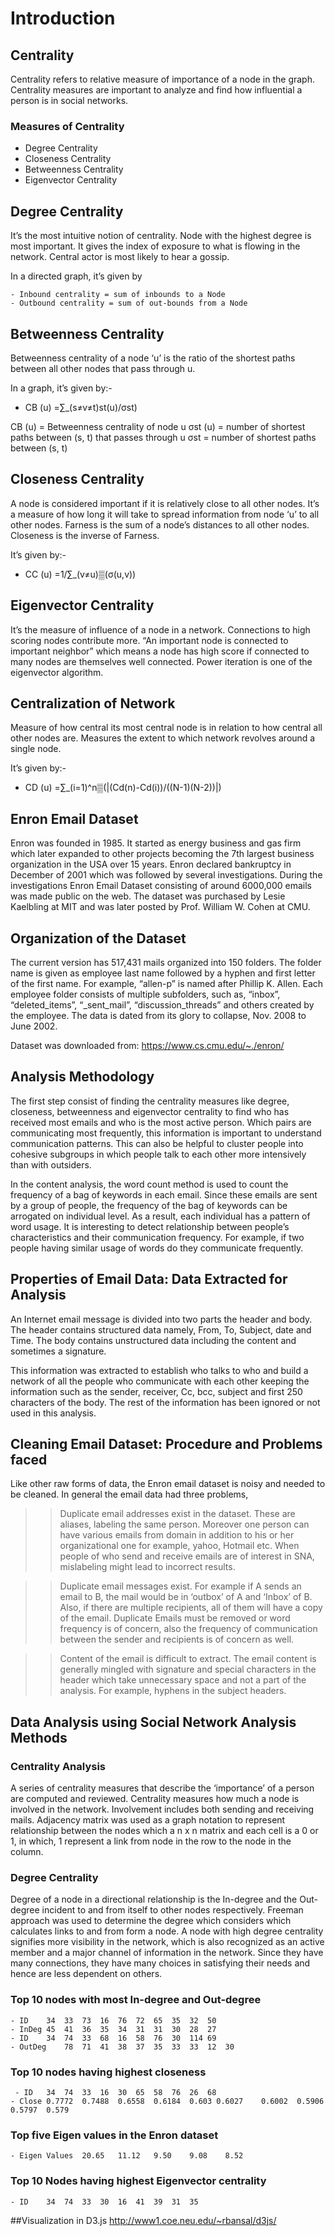 # Introduction
## Centrality
Centrality refers to relative measure of importance of a node in the graph. Centrality measures are important to analyze and find how influential a person is in social networks.  
### Measures of Centrality
-	Degree Centrality
-	Closeness Centrality
-	Betweenness Centrality
-	Eigenvector Centrality

## Degree Centrality

It’s the most intuitive notion of centrality. Node with the highest degree is most important. It gives the index of exposure to what is flowing in the network. Central actor is most likely to hear a gossip.

In a directed graph, it’s given by

	- Inbound centrality = sum of inbounds to a Node
	- Outbound centrality = sum of out-bounds from a Node

## Betweenness Centrality
Betweenness centrality of a node ‘u’ is the ratio of the shortest paths between all other nodes that pass through u.

In a graph, it’s given by:-

 - CB (u) =∑_(s≠v≠t)st(u)/σst) 

CB (u) = Betweenness centrality of node u
σst (u)  = number of shortest paths between (s, t) that passes through u 
σst = number of shortest paths between (s, t)	

## Closeness Centrality
A node is considered important if it is relatively close to all other nodes. It’s a measure of how long it will take to spread information from node ‘u’ to all other nodes. 
Farness is the sum of a node’s distances to all other nodes. 
Closeness is the inverse of Farness. 

It’s given by:-
- CC (u) =1/∑_(v≠u)▒(σ(u,v)) 

## Eigenvector Centrality
It’s the measure of influence of a node in a network. Connections to high scoring nodes contribute more. “An important node is connected to important neighbor” which means a node has high score if connected to many nodes are themselves well connected.   Power iteration is one of the eigenvector algorithm.
## Centralization of Network
Measure of how central its most central node is in relation to how central all other nodes are. Measures the extent to which network revolves around a single node.

It’s given by:-
- CD (u) =∑_(i=1)^n▒(|(Cd(n)-Cd(i))/((N-1)(N-2))|) 
  
## Enron Email Dataset
Enron was founded in 1985. It started as energy business and gas firm which later expanded to other projects becoming the 7th largest business organization in the USA over 15 years. Enron declared bankruptcy in December of 2001 which was followed by several investigations. During the investigations Enron Email Dataset consisting of around 6000,000 emails was made public on the web. The dataset was purchased by Lesie Kaelbling at MIT and was later posted by Prof. William W. Cohen at CMU. 

## Organization of the Dataset
The current version has 517,431 mails organized into 150 folders. The folder name is given as employee last name followed by a hyphen and first letter of the first name. For example, “allen-p” is named after Phillip K. Allen. Each employee folder consists of multiple subfolders, such as, “inbox”, “deleted_items”, “_sent_mail”, “discussion_threads” and others created by the employee. The data is dated from its glory to collapse, Nov. 2008 to June 2002. 

Dataset was downloaded from: https://www.cs.cmu.edu/~./enron/

## Analysis Methodology 
The first step consist of finding the centrality measures like degree, closeness, betweenness and eigenvector centrality to find who has received most emails and who is the most active person. Which pairs are communicating most frequently, this information is important to understand communication patterns. This can also be helpful to cluster people into cohesive subgroups in which people talk to each other more intensively than with outsiders.

In the content analysis, the word count method is used to count the frequency of a bag of keywords in each email. Since these emails are sent by a group of people, the frequency of the bag of keywords can be arrogated on individual level. As a result, each individual has a pattern of word usage. It is interesting to detect relationship between people’s characteristics and their communication frequency. For example, if two people having similar usage of words do they communicate frequently.  

## Properties of Email Data: Data Extracted for Analysis
An Internet email message is divided into two parts the header and body. The header contains structured data namely, From, To, Subject, date and Time. The body contains unstructured data including the content and sometimes a signature.

This information was extracted to establish who talks to who and build a network of all the people who communicate with each other keeping the information such as the sender, receiver, Cc, bcc, subject and first 250 characters of the body. The rest of the information has been ignored or not used in this analysis. 

## Cleaning Email Dataset: Procedure and Problems faced
Like other raw forms of data, the Enron email dataset is noisy and needed to be cleaned. In general the email data had three problems,
>>	Duplicate email addresses exist in the dataset. These are aliases, labeling the same person. Moreover one person can have various emails from domain in addition to his or her organizational one for example, yahoo, Hotmail etc. When people of who send and receive emails are of interest in SNA, mislabeling might lead to incorrect results.

>>	Duplicate email messages exist. For example if A sends an email to B, the mail would be in ‘outbox’ of A and ‘Inbox’ of B. Also, if there are multiple recipients, all of them will have a copy of the email. Duplicate Emails must be removed or word frequency is of concern, also the frequency of communication between the sender and recipients is of concern as well.

>>	Content of the email is difficult to extract. The email content is generally mingled with signature and special characters in the header which take unnecessary space and not a part of the analysis. For example, hyphens in the subject headers.

## Data Analysis using Social Network Analysis Methods
### Centrality Analysis
A series of centrality measures that describe the ‘importance’ of a person are computed and reviewed. Centrality measures how much a node is involved in the network. Involvement includes both sending and receiving mails. Adjacency matrix was used as a graph notation to represent relationship between the nodes which a n x n matrix and each cell is a 0 or 1, in which, 1 represent a link from node in the row to the node in the column.

### Degree Centrality  

Degree of a node in a directional relationship is the In-degree and the Out-degree incident to and from itself to other nodes respectively. Freeman approach was used to determine the degree which considers which calculates links to and from form a node.
A node with high degree centrality signifies more visibility in the network, which is also recognized as an active member and a major channel of information in the network. Since they have many connections, they have many choices in satisfying their needs and hence are less dependent on others.

### Top 10 nodes with most In-degree and Out-degree


    - ID	34	33	73	16	76	72	65	35	32	50
	- InDeg	45	41	36	35	34	31	31	30	28	27
	- ID	34	74	33	68	16	58	76	30	114	69
	- OutDeg	78	71	41	38	37	35	33	33	12	30
 
### Top 10 nodes having highest closeness

     - ID	34	74	33	16	30	65	58	76	26	68
	- Close	0.7772	0.7488	0.6558	0.6184	0.603 0.6027	0.6002	0.5906	0.5797	0.579
	
### Top five Eigen values in the Enron dataset

    - Eigen Values	20.65	11.12	9.50	9.08	8.52



### Top 10 Nodes having highest Eigenvector centrality
    - ID	34	74	33	30	16	41	39	31	35

##Visualization in D3.js
http://www1.coe.neu.edu/~rbansal/d3js/

